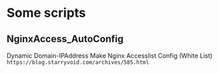 # Some scripts

## NginxAccess_AutoConfig
Dynamic Domain-IPAddress Make Nginx Accesslist Config (White List) 
```https://blog.starryvoid.com/archives/585.html```
